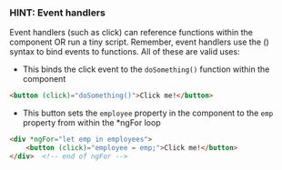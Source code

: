 ### HINT: Event handlers

Event handlers (such as click) can reference functions within the component OR run a tiny script.  Remember, event handlers use the () syntax to bind events to functions.  All of these are valid uses:

* This binds the click event to the `doSomething()` function within the component
```html
<button (click)="doSomething()">Click me!</button>
```
* This button sets the `employee` property in the component to the `emp` property from within the *ngFor loop
```html
<div *ngFor="let emp in employees">
	<button (click)="employee = emp;">Click me!</button>
</div>	<!-- end of ngFor -->
```